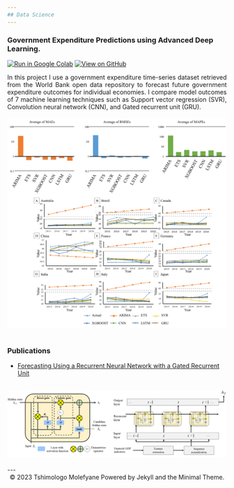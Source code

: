 ```yaml
---
## Data Science
---
```

### Government Expenditure Predictions using Advanced Deep Learning.

[![Run in Google Colab](https://img.shields.io/badge/Colab-Run_in_Google_Colab-blue?logo=Google&logoColor=FDBA18)](https://colab.research.google.com/drive/1trpfynOFGZaHo_rBkjyu4Wjjhvpj-BlG)
[![View on GitHub](https://img.shields.io/badge/GitHub-View_on_GitHub-blue?logo=GitHub)](https://github.com/TshimologoM/tshimolfyn.github.io/blob/e2677eb5173e620936edb77ddee6e4aab4ebb0a7/govtExp.ipynb
)

<div style="text-align: justify">In this project I use a government expenditure time-series dataset retrieved from the World Bank open data repository to forecast future government expenditure outcomes for individual economies. I compare model outcomes of 7 machine learning techniques such as Support vector regression (SVR), Convolution neural network (CNN), and Gated recurrent unit (GRU). </div>
<br>
<center><img src="images/deepL.png"/></center>
<br>

### Publications

- [Forecasting Using a Recurrent Neural Network with a
Gated Recurrent Unit](https://www.mdpi.com/2227-7390/11/14/3085)
<br>
<center><img src="images/publctn.png"/></center>
<br>
---
<center>© 2023 Tshimologo Molefyane Powered by Jekyll and the Minimal Theme.</center>
